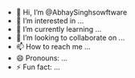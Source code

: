 - 👋 Hi, I’m @AbhaySinghsowftware
- 👀 I’m interested in ...
- 🌱 I’m currently learning ...
- 💞️ I’m looking to collaborate on ...
- 📫 How to reach me ...
- 😄 Pronouns: ...
- ⚡ Fun fact: ...

<!---
AbhaySinghsowftware/AbhaySinghsowftware is a ✨ special ✨ repository because its `README.md` (this file) appears on your GitHub profile.
You can click the Preview link to take a look at your changes.
--->
